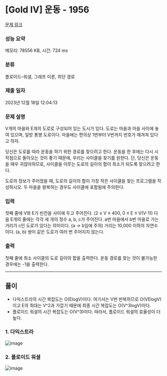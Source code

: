 # [Gold IV] 운동 - 1956 

[문제 링크](https://www.acmicpc.net/problem/1956) 

### 성능 요약

메모리: 78556 KB, 시간: 724 ms

### 분류

플로이드–워셜, 그래프 이론, 최단 경로

### 제출 일자

2023년 12월 18일 12:04:13

### 문제 설명

<p>V개의 마을와 E개의 도로로 구성되어 있는 도시가 있다. 도로는 마을과 마을 사이에 놓여 있으며, 일방 통행 도로이다. 마을에는 편의상 1번부터 V번까지 번호가 매겨져 있다고 하자.</p>

<p>당신은 도로를 따라 운동을 하기 위한 경로를 찾으려고 한다. 운동을 한 후에는 다시 시작점으로 돌아오는 것이 좋기 때문에, 우리는 사이클을 찾기를 원한다. 단, 당신은 운동을 매우 귀찮아하므로, 사이클을 이루는 도로의 길이의 합이 최소가 되도록 찾으려고 한다.</p>

<p>도로의 정보가 주어졌을 때, 도로의 길이의 합이 가장 작은 사이클을 찾는 프로그램을 작성하시오. 두 마을을 왕복하는 경우도 사이클에 포함됨에 주의한다.</p>

### 입력 

 <p>첫째 줄에 V와 E가 빈칸을 사이에 두고 주어진다. (2 ≤ V ≤ 400, 0 ≤ E ≤ V(V-1)) 다음 E개의 줄에는 각각 세 개의 정수 a, b, c가 주어진다. a번 마을에서 b번 마을로 가는 거리가 c인 도로가 있다는 의미이다. (a → b임에 주의) 거리는 10,000 이하의 자연수이다. (a, b) 쌍이 같은 도로가 여러 번 주어지지 않는다.</p>

### 출력 

 <p>첫째 줄에 최소 사이클의 도로 길이의 합을 출력한다. 운동 경로를 찾는 것이 불가능한 경우에는 -1을 출력한다.</p>

<hr>

## 풀이

- 다익스트라의 시간 복잡도는 O(ElogV)이다. 여기서는 V번 반복하므로 O(VElogV)이고 E의 최대는 V^2과 가깝기 때문에 최종 시간 복잡도는 O(V^3logV)이다.
- 플로이드 워셜의 시간 복잡도는 O(V^3)이다.
따라서, 플로이드 워셜의 효율성이 더 높다.

### 1. 다익스트라
![image](https://github.com/Poposong/Algorithm/assets/81174840/85e92f95-68cc-41ff-a4d2-2944ea4cb084)

### 2. 플로이드 워셜
![image](https://github.com/Poposong/Algorithm/assets/81174840/c6fad23c-63d9-4882-87a7-683bb76ad26b)

